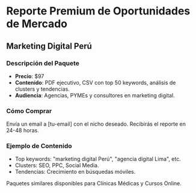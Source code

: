 # Reporte Premium de Oportunidades de Mercado
## Marketing Digital Perú

### Descripción del Paquete
- **Precio**: $97
- **Contenido**: PDF ejecutivo, CSV con top 50 keywords, análisis de clusters y tendencias.
- **Audiencia**: Agencias, PYMEs y consultores en marketing digital.

### Cómo Comprar
Envía un email a [tu-email] con el nicho deseado. Recibirás el reporte en 24-48 horas.

### Ejemplo de Contenido
- Top keywords: "marketing digital Perú", "agencia digital Lima", etc.
- Clusters: SEO, PPC, Social Media.
- Tendencias: Crecimiento en búsquedas móviles.

Paquetes similares disponibles para Clínicas Médicas y Cursos Online.